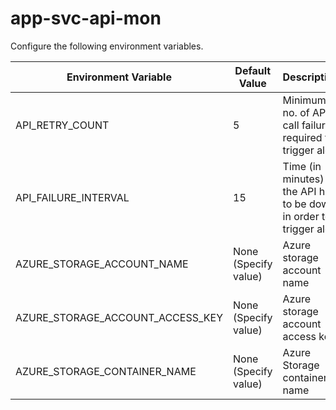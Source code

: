 # app-svc-api-mon

Configure the following environment variables.

Environment Variable | Default Value | Description
-------------------- | ------------- | ------------
API_RETRY_COUNT | 5 | Minimum no. of API call failures required to trigger alert
API_FAILURE_INTERVAL | 15 | Time (in minutes) the API has to be down in order to trigger alert
AZURE_STORAGE_ACCOUNT_NAME | None (Specify value) | Azure storage account name
AZURE_STORAGE_ACCOUNT_ACCESS_KEY | None (Specify value) | Azure storage account access key
AZURE_STORAGE_CONTAINER_NAME | None (Specify value) | Azure Storage container name

